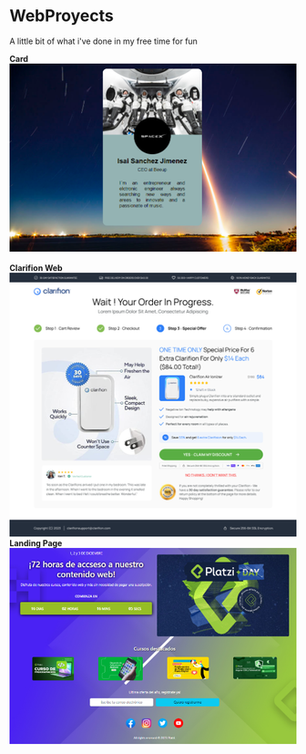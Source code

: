 # WebProyects
A little bit of what i've done in my free time for fun

<strong>Card</strong>
<img src="Card/Card.PNG">
<br><br>
<strong>Clarifion Web</strong>
<img src="ClarifionWeb/Clarifion Upsell.PNG">
<br>
<strong>Landing Page</strong>
<img src="LandingPage/LandingPage.PNG"></img>
